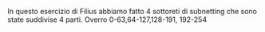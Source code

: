 In questo esercizio di Filius abbiamo fatto 4 sottoreti di subnetting che sono state suddivise 4 parti.
Overro 0-63,64-127,128-191, 192-254
